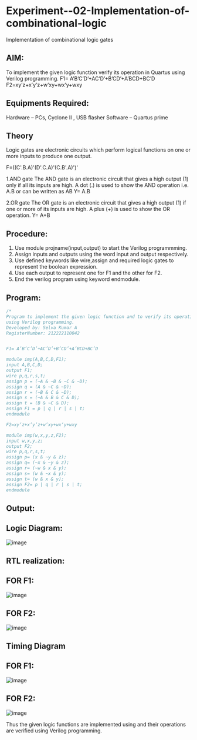 # Experiment--02-Implementation-of-combinational-logic
Implementation of combinational logic gates
 
## AIM:
To implement the given logic function verify its operation in Quartus using Verilog programming.
 F1= A’B’C’D’+AC’D’+B’CD’+A’BCD+BC’D
F2=xy’z+x’y’z+w’xy+wx’y+wxy
 
 
 
## Equipments Required:
Hardware – PCs, Cyclone II , USB flasher
Software – Quartus prime


## Theory
 Logic gates are electronic circuits which perform logical functions on one or more inputs to produce one output.

F=((C'.B.A)'(D'.C.A)'(C.B'.A)')'

1.AND gate The AND gate is an electronic circuit that gives a high output (1) only if all its inputs are high. A dot (.) is used to show the AND operation i.e. A.B or can be written as AB Y= A.B

2.OR gate The OR gate is an electronic circuit that gives a high output (1) if one or more of its inputs are high. A plus (+) is used to show the OR operation. Y= A+B

## Procedure:
1. Use module projname(input,output) to start the Verilog programmming.
2. Assign inputs and outputs using the word input and output respectively.
3. Use defined keywords like wire,assign and required logic gates to represent the boolean expression.
4. Use each output to represent one for F1 and the other for F2.
5. End the verilog program using keyword endmodule.

## Program:
```c
/*
Program to implement the given logic function and to verify its operations in quartus
using Verilog programming.
Developed by: Selva Kumar A
RegisterNumber: 212222110042


F1= A’B’C’D’+AC’D’+B’CD’+A’BCD+BC’D

module imp(A,B,C,D,F1);
input A,B,C,D;
output F1;
wire p,q,r,s,t;
assign p = (~A & ~B & ~C & ~D);
assign q = (A & ~C & ~D);
assign r = (~B & C & ~D);
assign s = (~A & B & C & D);
assign t = (B & ~C & D);
assign F1 = p | q | r | s | t;
endmodule

F2=xy’z+x’y’z+w’xy+wx’y+wxy

module imp(w,x,y,z,F2);
input w,x,y,z;
output F2;
wire p,q,r,s,t;
assign p= (x & ~y & z);
assign q= (~x & ~y & z);
assign r= (~w & x & y);
assign s= (w & ~x & y);
assign t= (w & x & y);
assign F2= p | q | r | s | t;
endmodule
```

## Output:
## Logic Diagram:
![image](https://user-images.githubusercontent.com/120643262/234795929-d143f08b-0a71-4fd1-9a09-14f9f4340fb6.png)

## RTL realization:

## FOR F1:
![image](https://github.com/Selvakumar525/Experiment--02-Implementation-of-combinational-logic-/assets/120643262/dd76dbc1-5849-4742-b351-b66e05623b34)
## FOR F2:
![image](https://github.com/Selvakumar525/Experiment--02-Implementation-of-combinational-logic-/assets/120643262/61ab16f2-afb4-4286-98cb-539b032f4e20)
## Timing Diagram
## FOR F1:
![image](https://github.com/Selvakumar525/Experiment--02-Implementation-of-combinational-logic-/assets/120643262/595933f0-8655-44be-9469-3c602f74cdc1)
## FOR F2:
![image](https://github.com/Selvakumar525/Experiment--02-Implementation-of-combinational-logic-/assets/120643262/7524fd25-f43f-4da9-b4a8-326bb2db80f0)

Thus the given logic functions are implemented using  and their operations are verified using Verilog programming.
